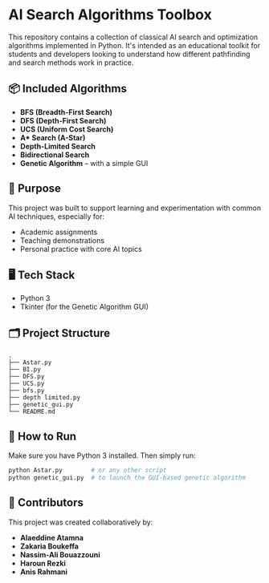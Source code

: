 # AI Search Algorithms Toolbox

This repository contains a collection of classical AI search and optimization algorithms implemented in Python. It's intended as an educational toolkit for students and developers looking to understand how different pathfinding and search methods work in practice.

## 📦 Included Algorithms

- **BFS (Breadth-First Search)**
- **DFS (Depth-First Search)**
- **UCS (Uniform Cost Search)**
- **A\* Search (A-Star)**
- **Depth-Limited Search**
- **Bidirectional Search**
- **Genetic Algorithm** – with a simple GUI

## 🎯 Purpose

This project was built to support learning and experimentation with common AI techniques, especially for:

- Academic assignments  
- Teaching demonstrations  
- Personal practice with core AI topics  

## 🖥️ Tech Stack

- Python 3  
- Tkinter (for the Genetic Algorithm GUI)

## 🗂️ Project Structure

```plaintext
.
├── Astar.py
├── BI.py
├── DFS.py
├── UCS.py
├── bfs.py
├── depth limited.py
├── genetic_gui.py
└── README.md
```

## 🚀 How to Run

Make sure you have Python 3 installed. Then simply run:

```bash
python Astar.py        # or any other script
python genetic_gui.py  # to launch the GUI-based genetic algorithm
```

## 👥 Contributors

This project was created collaboratively by:

- **Alaeddine Atamna**  
- **Zakaria Boukeffa**  
- **Nassim-Ali Bouazzouni**  
- **Haroun Rezki**  
- **Anis Rahmani**
